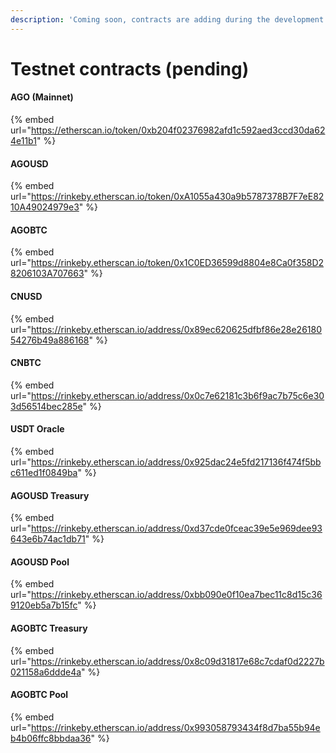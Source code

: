 ```yaml
---
description: 'Coming soon, contracts are adding during the development progress'
---
```


# Testnet contracts \(pending\)

#### AGO \(Mainnet\)

{% embed url="https://etherscan.io/token/0xb204f02376982afd1c592aed3ccd30da624e11b1" %}

#### AGOUSD

{% embed url="https://rinkeby.etherscan.io/token/0xA1055a430a9b5787378B7F7eE8210A49024979e3" %}

#### AGOBTC

{% embed url="https://rinkeby.etherscan.io/token/0x1C0ED36599d8804e8Ca0f358D28206103A707663" %}

#### CNUSD

{% embed url="https://rinkeby.etherscan.io/address/0x89ec620625dfbf86e28e2618054276b49a886168" %}

#### CNBTC

{% embed url="https://rinkeby.etherscan.io/address/0x0c7e62181c3b6f9ac7b75c6e303d56514bec285e" %}

#### USDT Oracle

{% embed url="https://rinkeby.etherscan.io/address/0x925dac24e5fd217136f474f5bbc611ed1f0849ba" %}

#### AGOUSD Treasury

{% embed url="https://rinkeby.etherscan.io/address/0xd37cde0fceac39e5e969dee93643e6b74ac1db71" %}

#### AGOUSD Pool

{% embed url="https://rinkeby.etherscan.io/address/0xbb090e0f10ea7bec11c8d15c369120eb5a7b15fc" %}

#### AGOBTC Treasury

{% embed url="https://rinkeby.etherscan.io/address/0x8c09d31817e68c7cdaf0d2227b021158a6ddde4a" %}

#### AGOBTC Pool

{% embed url="https://rinkeby.etherscan.io/address/0x993058793434f8d7ba55b94eb4b06ffc8bbdaa36" %}




